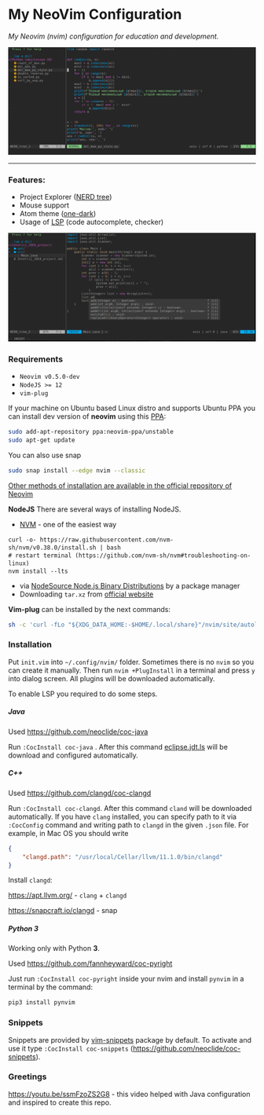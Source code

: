 # My NeoVim Configuration

*My Neovim (nvim) configuration for education and development.* 



![image-20210602141837993](screens/screen-1.png)

------

### Features:

- Project Explorer ([NERD tree](https://github.com/preservim/nerdtree))
- Mouse support
- Atom theme ([one-dark](https://github.com/joshdick/onedark.vim))
- Usage of [LSP](https://langserver.org/) (code autocomplete, checker)

![screen-2](screens/screen-2.png)



### Requirements

- `Neovim v0.5.0-dev`
- `NodeJS >= 12`
- `vim-plug`

If your machine on Ubuntu based Linux distro and supports Ubuntu PPA you can install dev version of **neovim** using this [PPA](https://launchpad.net/~neovim-ppa/+archive/ubuntu/unstable):

```bash
sudo add-apt-repository ppa:neovim-ppa/unstable
sudo apt-get update
```

You can also use snap

```bash
sudo snap install --edge nvim --classic
```

[Other methods of installation are available in the official repository of Neovim](https://github.com/neovim/neovim/wiki/Installing-Neovim)


**NodeJS**
There are several ways of installing NodeJS.
 - [NVM](https://github.com/nvm-sh/nvm) - one of the easiest way
```
curl -o- https://raw.githubusercontent.com/nvm-sh/nvm/v0.38.0/install.sh | bash
# restart terminal (https://github.com/nvm-sh/nvm#troubleshooting-on-linux)
nvm install --lts
```
 - via [NodeSource Node.js Binary Distributions](https://github.com/nodesource/distributions/blob/master/README.md) by a package manager
 - Downloading ```tar.xz``` from [official website](https://nodejs.org/en/) 

**Vim-plug** can be installed by the next commands:

```bash
sh -c 'curl -fLo "${XDG_DATA_HOME:-$HOME/.local/share}"/nvim/site/autoload/plug.vim --create-dirs https://raw.githubusercontent.com/junegunn/vim-plug/master/plug.vim'
```



### Installation

Put `init.vim` into `~/.config/nvim/` folder. Sometimes there is no `nvim` so you can create it manually. Then run `nvim +PlugInstall` in a terminal and press `y` into dialog screen. All plugins will be downloaded automatically.

To enable LSP you required to do some steps.

##### Java

Used https://github.com/neoclide/coc-java

Run `:CocInstall coc-java` . After this command [eclipse.jdt.ls](https://github.com/eclipse/eclipse.jdt.ls)  will be download and configured automatically.

##### C++

Used https://github.com/clangd/coc-clangd

Run `:CocInstall coc-clangd`. After this command `cland` will be downloaded automatically. If you have `clang` installed, you can specify path to it via `:CocConfig`  command and writing path to `clangd` in the given `.json` file. For example, in Mac OS you should write

```json
{
    "clangd.path": "/usr/local/Cellar/llvm/11.1.0/bin/clangd"
}
```

Install `clangd`:

https://apt.llvm.org/  - `clang` + `clangd`

https://snapcraft.io/clangd - snap

##### Python 3

Working only with Python **3**.

Used https://github.com/fannheyward/coc-pyright

Just run `:CocInstall coc-pyright`  inside your nvim and install `pynvim` in a terminal by the command:

```bash
pip3 install pynvim
```



### Snippets

Snippets are provided by [vim-snippets](https://github.com/honza/vim-snippets) package by default. To activate and use it type `:CocInstall coc-snippets` (https://github.com/neoclide/coc-snippets). 



### Greetings

https://youtu.be/ssmFzoZS2G8 - this video helped with Java configuration and inspired to create this repo.
